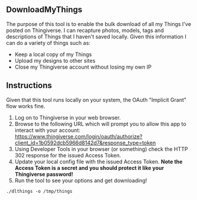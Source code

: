 ## DownloadMyThings

The purpose of this tool is to enable the bulk download of all my Things I've posted on Thingiverse.  I can recapture photos, models, tags and descriptions of Things that I haven't saved locally.  Given this information I can do a variety of things such as:

* Keep a local copy of my Things
* Upload my designs to other sites
* Close my Thingiverse account without losing my own IP

## Instructions

Given that this tool runs locally on your system, the OAuth "Implicit Grant" flow works fine.

1. Log on to Thingiverse in your web browser.
2. Browse to the following URL which will prompt you to allow this app to interact with your account:
https://www.thingiverse.com/login/oauth/authorize?client_id=1b0592dcb5966d8142d7&response_type=token
3. Using Developer Tools in your browser (or something) check the HTTP 302 response for the issued Access Token.
4. Update your local config file with the issued Access Token.  **Note the Access Token is a secret and you should protect it like your Thingiverse password!**
5. Run the tool to see your options and get downloading!

```
./dlthings -o /tmp/things
```

